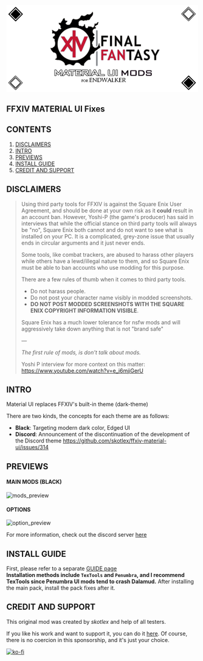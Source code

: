 ![logo](MUI/ModPacks/Resources/Preview/github_logo_new_ew.png)

## FFXIV MATERIAL UI Fixes

## CONTENTS
1. [DISCLAIMERS](#disclaimers)
2. [INTRO](#intro)
3. [PREVIEWS](#previews)
4. [INSTALL GUIDE](#install-guide)
5. [CREDIT AND SUPPORT](#credit-and-support)

## DISCLAIMERS
>Using third party tools for FFXIV is against the Square Enix User Agreement, and should be done at your own risk as it __could__ result in an account ban. However, Yoshi-P (the game's producer) has said in interviews that while the official stance on third party tools will always be "no", Square Enix both cannot and do not want to see what is installed on your PC. It is a complicated, grey-zone issue that usually ends in circular arguments and it just never ends.
>
>Some tools, like combat trackers, are abused to harass other players while others have a lewd/illegal nature to them, and so Square Enix must be able to ban accounts who use modding for this purpose.
>
>There are a few rules of thumb when it comes to third party tools.
>* Do not harass people.
>* Do not post your character name visibly in modded screenshots.
>* __DO NOT POST MODDED SCREENSHOTS WITH THE SQUARE ENIX COPYRIGHT INFORMATION VISIBLE__.
>
>Square Enix has a much lower tolerance for nsfw mods and will aggressively take down anything that is not "brand safe"
>
>—
>
><i>The first rule of mods, is don't talk about mods.</i>
>
>Yoshi P interview for more context on this matter: https://www.youtube.com/watch?v=e_i6mjiGerU

## INTRO
Material UI replaces FFXIV's built-in theme (dark-theme)

There are two kinds, the concepts for each theme are as follows:

* **Black**: Targeting modern dark color, Edged UI
* **Discord**: Announcement of the discontinuation of the development of the Discord theme https://github.com/skotlex/ffxiv-material-ui/issues/314

## PREVIEWS
#### MAIN MODS (BLACK)
![mods_preview](https://github.com/skotlex/ffxiv-material-ui/blob/master/ModPacks/Resources/Preview/github_mods_preview.png)

#### OPTIONS
![option_preview](https://github.com/skotlex/ffxiv-material-ui/blob/master/ModPacks/Resources/Preview/github_option_preview.png)

For more information, check out the discord server [here](https://discord.gg/T5sWUpgNPD)

</details>


## INSTALL GUIDE
First, please refer to a separate [GUIDE page](https://github.com/skotlex/ffxiv-material-ui?tab=readme-ov-file#install-guide)\
**Installation methods include `TexTools` and `Penumbra`, and I recommend TexTools since Penumbra UI mods tend to crash Dalamud.**
After installing the main pack, install the pack fixes after it.

## CREDIT AND SUPPORT
This original mod was created by *skotlex* and help of all testers.

If you like his work and want to support it, you can do it [here](https://ko-fi.com/skotlex). Of course, there is no coercion in this sponsorship, and it's just your choice.

[![ko-fi](https://www.ko-fi.com/img/githubbutton_sm.svg)](https://ko-fi.com/O4O8YTN7)
